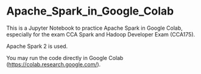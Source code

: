# Apache_Spark_in_Google_Colab
This is a Jupyter Notebook to practice Apache Spark in Google Colab, especially for the exam CCA Spark and Hadoop Developer Exam (CCA175).

Apache Spark 2 is used.

You may run the code directly in Google Colab (https://colab.research.google.com/).
